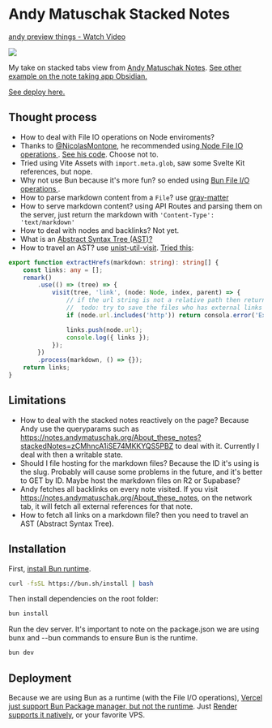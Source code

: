 


# Andy Matuschak Stacked Notes

<div>
    <a href="https://www.loom.com/share/8728602b610243038fa694748ccaf50d">
      <p>andy preview things - Watch Video</p>
    </a>
    <a href="https://www.loom.com/share/8728602b610243038fa694748ccaf50d">
      <img style="max-width:300px;" src="https://cdn.loom.com/sessions/thumbnails/8728602b610243038fa694748ccaf50d-9c5f0cb44e029c61-full-play.gif">
    </a>
  </div>


My take on stacked tabs view from [Andy Matuschak Notes](https://notes.andymatuschak.org/). [See other example on the note taking app Obsidian.](https://www.linkedin.com/posts/stephango_sometimes-i-forget-to-use-the-tab-stack-view-activity-7202343994670919680-GjSn?utm_source=share&utm_medium=member_desktop)


[See deploy here.](https://andy-tabs.vicentematus.cl/)

## Thought process
- How to deal with File IO operations on Node enviroments?
- Thanks to [@NicolasMontone](https://github.com/NicolasMontone), he recommended using[ Node File IO operations ](https://nodejs.org/api/fs.html#promise-example). [See his code](https://github.com/NicolasMontone/nmontone/blob/52cc3bea5fa6736c5f69b7b6b3aa8383a5af777f/lib/posts.ts#L18-L37). Choose not to.
- Tried using Vite Assets with `import.meta.glob`, saw some Svelte Kit references, but nope.
- Why not use Bun because it's more fun? so ended using [Bun File I/O operations ](https://bun.sh/docs/api/file-io).
- How to parse markdown content from a `File`? use [gray-matter](https://github.com/jonschlinkert/gray-matter)
- How to serve markdown content? using API Routes and parsing them on the server, just return the markdown with 			`'Content-Type': 'text/markdown'`
- How to deal with nodes and backlinks? Not yet.
- What is an [Abstract Syntax Tree (AST)?](https://en.wikipedia.org/wiki/Abstract_syntax_tree)
- How to travel an AST? use [unist-util-visit](https://github.com/syntax-tree/unist-util-visit). [Tried this](https://github.com/vicentematus/svelte-andy/blob/main/src/lib/markdown/renderer.ts#L43-L58): 

```typescript
export function extractHrefs(markdown: string): string[] {
	const links: any = [];
	remark()
		.use(() => (tree) => {
			visit(tree, 'link', (node: Node, index, parent) => {
				// if the url string is not a relative path then return
				//  todo: try to save the files who has external links
				if (node.url.includes('http')) return consola.error('External link found', node.url);

				links.push(node.url);
				console.log({ links });
			});
		})
		.process(markdown, () => {});
	return links;
}
```



## Limitations

- How to deal with the stacked notes reactively on the page?  Because Andy use the queryparams such as https://notes.andymatuschak.org/About_these_notes?stackedNotes=zCMhncA1iSE74MKKYQS5PBZ to deal with it. Currently I deal with then a writable state.
- Should I file hosting for the markdown files?  Because the ID it's using is the slug. Probably will cause some problems in the future, and it's better to GET by ID. Maybe host the markdown files on R2 or Supabase? 
- Andy fetches all backlinks on every note visited. If you visit https://notes.andymatuschak.org/About_these_notes, on the network tab, it will fetch all external references for that note.
- How to fetch all links on a markdown file? then you need to travel an AST (Abstract Syntax Tree).

## Installation


First, [install Bun runtime](https://bun.sh/).
```bash
curl -fsSL https://bun.sh/install | bash
```

Then install dependencies on the root folder:
```bash
bun install
```

Run the dev server. It's important to note on the package.json we are using bunx and --bun commands to ensure Bun is the runtime.

```bash
bun dev
```

## Deployment

Because we are using Bun as a runtime (with the File I/O operations), [Vercel just support Bun Package manager, but not the runtime](https://vercel.com/changelog/bun-install-is-now-supported-with-zero-configuration). Just [Render supports it natively](https://docs.render.com/native-runtimes), or your favorite VPS.